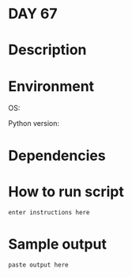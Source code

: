 
# DAY 67

# Description

# Environment
OS:

Python version:

# Dependencies

# How to run script
```
enter instructions here
```

# Sample output
```
paste output here
```
